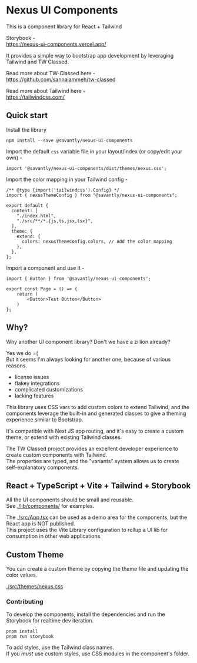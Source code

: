 # Nexus UI Components

This is a component library for React + Tailwind  

Storybook -  
https://nexus-ui-components.vercel.app/  


It provides a simple way to bootstrap app development by leveraging Tailwind and TW Classed.   

Read more about TW-Classed here -  
https://github.com/sannajammeh/tw-classed  

Read more about Tailwind here -  
https://tailwindcss.com/  


## Quick start

Install the library  

```shell
npm install --save @savantly/nexus-ui-components
```

Import the default `css` variable file in your layout/index (or copy/edit your own) -  

```shell
import '@savantly/nexus-ui-components/dist/themes/nexus.css';
```

Import the color mapping in your Tailwind config -  
```tsx
/** @type {import('tailwindcss').Config} */
import { nexusThemeConfig } from "@savantly/nexus-ui-components";

export default {
  content: [
    "./index.html",
    "./src/**/*.{js,ts,jsx,tsx}",
  ],
  theme: {
    extend: {
      colors: nexusThemeConfig.colors, // Add the color mapping
    },
  },
};

```


Import a component and use it -  

```tsx
import { Button } from '@savantly/nexus-ui-components';

export const Page = () => {
    return (
        <Button>Test Button</Button>
    )
};
```

## Why?  
Why another UI component library? Don't we have a zillion already?  

Yes we do =(  
But it seems I'm always looking for another one, because of various reasons.  
- license issues
- flakey integrations
- complicated customizations
- lacking features 

This library uses CSS vars to add custom colors to extend Tailwind, and the components leverage the built-in and generated classes to give a theming experience similar to Bootstrap.  

It's compatible with Next JS app routing, and it's easy to create a custom theme, or extend with existing Tailwind classes.  

The TW Classed project provides an excellent developer experience to create custom components with Tailwind.  
The properties are typed, and the "variants" system allows us to create self-explanatory components.   



## React + TypeScript + Vite + Tailwind + Storybook  

All the UI components should be small and reusable.  
See [./lib/components/](./lib/components/)  for examples.  

The [./src/App.tsx](./src/App.tsx) can be used as a demo area for the components, but the React app is NOT published.  
This project uses the Vite Library configuration to rollup a UI lib for consumption in other web applications.  


## Custom Theme

You can create a custom theme by copying the theme file and updating the color values.  

[./src/themes/nexus.css](./src/themes/nexus.css)  


### Contributing 

To develop the components, install the dependencies and run the Storybook for realtime dev iteration.  

```
pnpm install
pnpm run storybook
```

To add styles, use the Tailwind class names.  
If you _must_ use custom styles, use CSS modules in the component's folder.   

